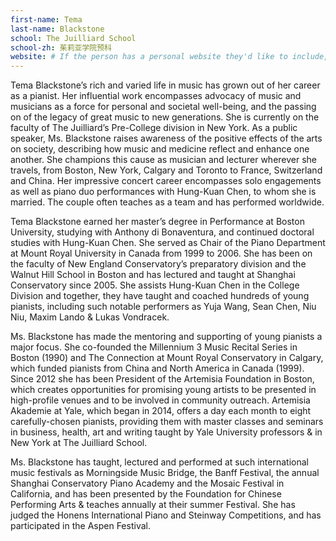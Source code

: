```yaml
---
first-name: Tema
last-name: Blackstone
school: The Juilliard School
school-zh: 茱莉亚学院预科
website: # If the person has a personal website they'd like to include, include it here. Otherwise, remove this line.
---
```


Tema Blackstone’s rich and varied life in music has grown out of her career as a pianist. Her influential work encompasses advocacy of music and musicians as a force for personal and societal well-being, and the passing on of the legacy of great music to new generations. She is currently on the faculty of The Juilliard’s Pre-College division in New York.  As a public speaker, Ms. Blackstone raises awareness of the positive effects of the arts on society, describing how music and medicine reflect and enhance one another. She champions this cause as musician and lecturer wherever she travels, from Boston, New York, Calgary and Toronto to France, Switzerland and China. Her impressive concert career encompasses solo engagements as well as piano duo performances with Hung-Kuan Chen, to whom she is married. The couple often teaches as a team and has performed worldwide.

Tema Blackstone earned her master’s degree in Performance at Boston University, studying with Anthony di Bonaventura, and continued doctoral studies with Hung-Kuan Chen. She served as Chair of the Piano Department at Mount Royal University in Canada from 1999 to 2006. She has been on the faculty of New England Conservatory’s preparatory division and the Walnut Hill School in Boston and has lectured and taught at Shanghai Conservatory since 2005. She assists Hung-Kuan Chen in the College Division and together, they have taught and coached hundreds of young pianists, including such notable performers as Yuja Wang, Sean Chen, Niu Niu, Maxim Lando & Lukas Vondracek.

Ms. Blackstone has made the mentoring and supporting of young pianists a major focus. She co-founded the Millennium 3 Music Recital Series in Boston (1990) and The Connection at Mount Royal Conservatory in Calgary, which funded pianists from China and North America in Canada (1999). Since 2012 she has been President of the Artemisia Foundation in Boston, which creates opportunities for promising young artists to be presented in high-profile venues and to be involved in community outreach. Artemisia Akademie at Yale, which began in 2014, offers a day each month to eight carefully-chosen pianists, providing them with master classes and seminars in business, health, art and writing taught by Yale University professors & in New York at The Juilliard School.

Ms. Blackstone has taught, lectured and performed at such international music festivals as Morningside Music Bridge, the Banff Festival, the annual Shanghai Conservatory Piano Academy and the Mosaic Festival in California, and has been presented by the Foundation for Chinese Performing Arts & teaches annually at their summer Festival. She has judged the Honens International Piano and Steinway Competitions, and has participated in the Aspen Festival.

